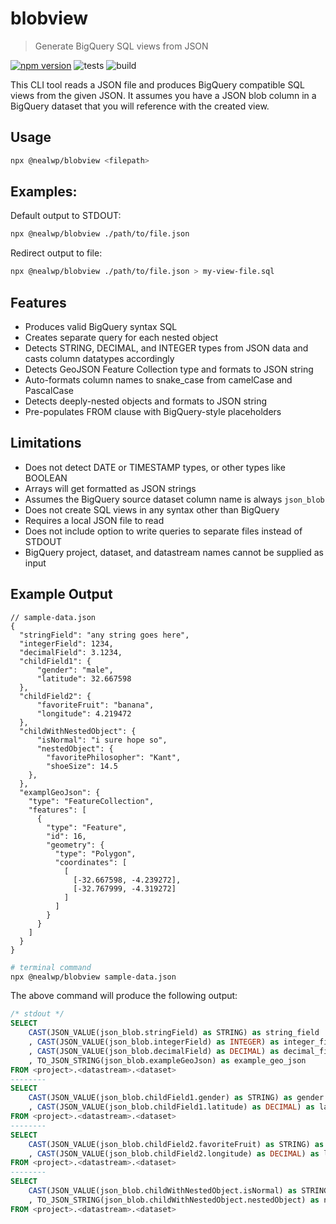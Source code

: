 # blobview  
> Generate BigQuery SQL views from JSON 

[![npm version](https://badgen.net/npm/v/@nealwp/blobview)](https://www.npmjs.com/package/@nealwp/blobview)
![tests](https://github.com/nealwp/blobview/actions/workflows/test.yml/badge.svg)
![build](https://github.com/nealwp/blobview/actions/workflows/build.yml/badge.svg)

This CLI tool reads a JSON file and produces BigQuery compatible SQL views from the given JSON. It assumes you have a JSON blob column in a BigQuery dataset that you will reference with the created view.

## Usage

```bash
npx @nealwp/blobview <filepath> 
```

## Examples:
Default output to STDOUT:
```bash
npx @nealwp/blobview ./path/to/file.json
```

Redirect output to file:
```bash
npx @nealwp/blobview ./path/to/file.json > my-view-file.sql
```

## Features
* Produces valid BigQuery syntax SQL
* Creates separate query for each nested object
* Detects STRING, DECIMAL, and INTEGER types from JSON data and casts column datatypes accordingly
* Detects GeoJSON Feature Collection type and formats to JSON string
* Auto-formats column names to snake_case from camelCase and PascalCase
* Detects deeply-nested objects and formats to JSON string
* Pre-populates FROM clause with BigQuery-style placeholders

## Limitations
* Does not detect DATE or TIMESTAMP types, or other types like BOOLEAN
* Arrays will get formatted as JSON strings
* Assumes the BigQuery source dataset column name is always `json_blob`
* Does not create SQL views in any syntax other than BigQuery
* Requires a local JSON file to read
* Does not include option to write queries to separate files instead of STDOUT
* BigQuery project, dataset, and datastream names cannot be supplied as input

## Example Output

```jsonc
// sample-data.json
{
  "stringField": "any string goes here",
  "integerField": 1234,
  "decimalField": 3.1234,
  "childField1": {
      "gender": "male",
      "latitude": 32.667598
  },
  "childField2": {
      "favoriteFruit": "banana",
      "longitude": 4.219472
  },
  "childWithNestedObject": {
      "isNormal": "i sure hope so",
      "nestedObject": {
        "favoritePhilosopher": "Kant", 
        "shoeSize": 14.5
    },
  },
  "examplGeoJson": {
    "type": "FeatureCollection",
    "features": [
      {
        "type": "Feature",
        "id": 16,
        "geometry": {
          "type": "Polygon",
          "coordinates": [
            [
              [-32.667598, -4.239272],
              [-32.767999, -4.319272]
            ]
          ]
        }
      }
    ]
  }
}
```

```bash
# terminal command
npx @nealwp/blobview sample-data.json
```

The above command will produce the following output:

```sql
/* stdout */
SELECT
    CAST(JSON_VALUE(json_blob.stringField) as STRING) as string_field
    , CAST(JSON_VALUE(json_blob.integerField) as INTEGER) as integer_field
    , CAST(JSON_VALUE(json_blob.decimalField) as DECIMAL) as decimal_field
    , TO_JSON_STRING(json_blob.exampleGeoJson) as example_geo_json 
FROM <project>.<datastream>.<dataset>
--------
SELECT
    CAST(JSON_VALUE(json_blob.childField1.gender) as STRING) as gender 
    , CAST(JSON_VALUE(json_blob.childField1.latitude) as DECIMAL) as latitude 
FROM <project>.<datastream>.<dataset>
--------
SELECT
    CAST(JSON_VALUE(json_blob.childField2.favoriteFruit) as STRING) as favorite_fruit 
    , CAST(JSON_VALUE(json_blob.childField2.longitude) as DECIMAL) as longitude 
FROM <project>.<datastream>.<dataset>
--------
SELECT
    CAST(JSON_VALUE(json_blob.childWithNestedObject.isNormal) as STRING) as is_normal 
    , TO_JSON_STRING(json_blob.childWithNestedObject.nestedObject) as nested_object 
FROM <project>.<datastream>.<dataset>
```
